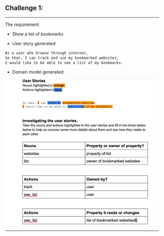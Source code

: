 ## Challenge 1: 
------

The requirement: 
- Show a list of bookmarks

- User story generated: 

```
As a user who browse through internet, 
So that, I can track and use my bookmarked websites,
I would like to be able to see a list of my bookmarks.
```
- Domain model generated: 

![](domain_model.png)


----
